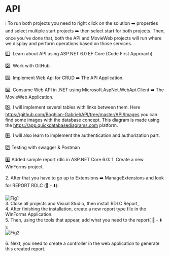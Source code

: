 # API

:information_source:  To run both projects you need to right click on the solution ➡️ properties and select multiple start projects ➡️ then select start for both projects. Then, once you've done that, both the API and MovieWeb projects will run where we display and perform operations based on those services.

:one:. Learn about API using ASP.NET 6.0  EF Core (Code First Approach).

:two:. Work with GitHub.

:three:. Implement Web Api for CRUD ➡️ The API Application.

:four:.  Consume Web API in .NET using Microsoft.AspNet.WebApi.Client ➡️ The MovieWeb Application.

:five:. I will implement several tables with links between them. Here https://github.com/Boghian-Gabriel/API/tree/master/API/Images you can find some images with the database concept. This diagram is made using the https://app.quickdatabasediagrams.com platform.

:six:. I will also learn to implement the authentication and authorization part.

:seven: Testing with swagger & Postman

:eight: Added sample report rdlc in ASP.NET Core 6.0:
        1. Create a new WinForms project. <br />       
        2. After that you have to go up to Extensions ➡️ ManageExtensions and look for REPORT RDLC (:eyes: - :arrow_down:):   <br />    
        ![Fig1](https://user-images.githubusercontent.com/69756449/190609473-d971ab85-53fc-49c5-9c38-f162de013a4a.PNG)<br />
        3. Close all projects and Visual Studio, then install RDLC Report,     <br />
        4. After finishing the installation, create a new report type file in the WinForms Application.<br />
        5. Then, using the tools that appear, add what you need to the report( :eyes: - :arrow_down: ):        <br />
        ![Fig2](https://user-images.githubusercontent.com/69756449/190611276-5072d78b-9ef8-43c2-9a5f-7a29596ebbe9.PNG)   <br />     
        6. Next, you need to create a controller in the web application to generate this created report.<br />
